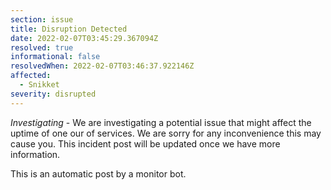 ```yaml
---
section: issue
title: Disruption Detected
date: 2022-02-07T03:45:29.367094Z
resolved: true
informational: false
resolvedWhen: 2022-02-07T03:46:37.922146Z
affected:
  - Snikket
severity: disrupted
---
```

*Investigating* - We are investigating a potential issue that might affect the uptime of one our of services. We are sorry for any inconvenience this may cause you. This incident post will be updated once we have more information.

This is an automatic post by a monitor bot.
        